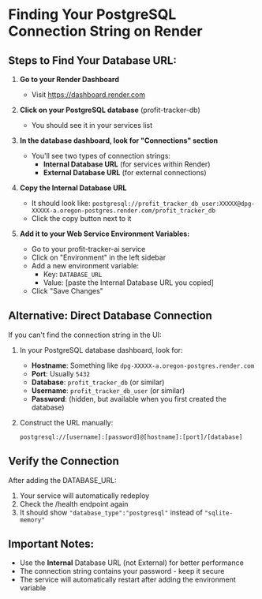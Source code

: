 # Finding Your PostgreSQL Connection String on Render

## Steps to Find Your Database URL:

1. **Go to your Render Dashboard**
   - Visit https://dashboard.render.com

2. **Click on your PostgreSQL database** (profit-tracker-db)
   - You should see it in your services list

3. **In the database dashboard, look for "Connections" section**
   - You'll see two types of connection strings:
     - **Internal Database URL** (for services within Render)
     - **External Database URL** (for external connections)

4. **Copy the Internal Database URL**
   - It should look like: `postgresql://profit_tracker_db_user:XXXXX@dpg-XXXXX-a.oregon-postgres.render.com/profit_tracker_db`
   - Click the copy button next to it

5. **Add it to your Web Service Environment Variables:**
   - Go to your profit-tracker-ai service
   - Click on "Environment" in the left sidebar
   - Add a new environment variable:
     - Key: `DATABASE_URL`
     - Value: [paste the Internal Database URL you copied]
   - Click "Save Changes"

## Alternative: Direct Database Connection

If you can't find the connection string in the UI:

1. In your PostgreSQL database dashboard, look for:
   - **Hostname**: Something like `dpg-XXXXX-a.oregon-postgres.render.com`
   - **Port**: Usually `5432`
   - **Database**: `profit_tracker_db` (or similar)
   - **Username**: `profit_tracker_db_user` (or similar)
   - **Password**: (hidden, but available when you first created the database)

2. Construct the URL manually:
   ```
   postgresql://[username]:[password]@[hostname]:[port]/[database]
   ```

## Verify the Connection

After adding the DATABASE_URL:
1. Your service will automatically redeploy
2. Check the /health endpoint again
3. It should show `"database_type":"postgresql"` instead of `"sqlite-memory"`

## Important Notes:
- Use the **Internal** Database URL (not External) for better performance
- The connection string contains your password - keep it secure
- The service will automatically restart after adding the environment variable
